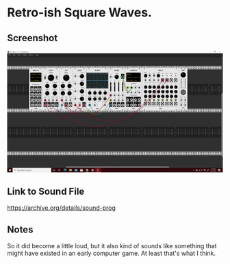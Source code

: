 # Retro-ish Square Waves.

## Screenshot

![Screenshot of VCV Rack Patch](screenshot.png)

## Link to Sound File

https://archive.org/details/sound-prog

## Notes
So it did become a little loud, but it also kind of sounds like something that might have existed in an early computer game. At least that's what I think.
